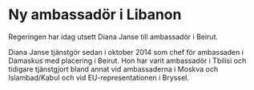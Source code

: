 # Ny ambassadör i Libanon

Regeringen har idag utsett Diana Janse till ambassadör i Beirut.


Diana Janse tjänstgör sedan i oktober 2014 som chef för ambassaden i Damaskus med placering i Beirut. Hon har varit ambassadör i Tbilisi och tidigare tjänstgjort bland annat vid ambassaderna i Moskva och Islambad/Kabul och vid EU\-representationen i Bryssel.
